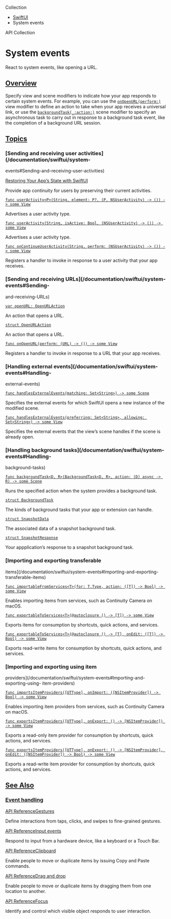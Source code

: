 Collection

  * [ SwiftUI ](/documentation/swiftui)
  * System events 

API Collection

# System events

React to system events, like opening a URL.

## [Overview](/documentation/swiftui/system-events#Overview)

Specify view and scene modifiers to indicate how your app responds to certain
system events. For example, you can use the
[`onOpenURL(perform:)`](/documentation/swiftui/view/onopenurl\(perform:\))
view modifier to define an action to take when your app receives a universal
link, or use the
[`backgroundTask(_:action:)`](/documentation/swiftui/scene/backgroundtask\(_:action:\))
scene modifier to specify an asynchronous task to carry out in response to a
background task event, like the completion of a background URL session.

## [Topics](/documentation/swiftui/system-events#topics)

### [Sending and receiving user activities](/documentation/swiftui/system-
events#Sending-and-receiving-user-activities)

[Restoring Your App’s State with
SwiftUI](/documentation/swiftui/restoring_your_app_s_state_with_swiftui)

Provide app continuity for users by preserving their current activities.

[`func userActivity<P>(String, element: P?, (P, NSUserActivity) -> ()) -> some
View`](/documentation/swiftui/view/useractivity\(_:element:_:\))

Advertises a user activity type.

[`func userActivity(String, isActive: Bool, (NSUserActivity) -> ()) -> some
View`](/documentation/swiftui/view/useractivity\(_:isactive:_:\))

Advertises a user activity type.

[`func onContinueUserActivity(String, perform: (NSUserActivity) -> ()) -> some
View`](/documentation/swiftui/view/oncontinueuseractivity\(_:perform:\))

Registers a handler to invoke in response to a user activity that your app
receives.

### [Sending and receiving URLs](/documentation/swiftui/system-events#Sending-
and-receiving-URLs)

[`var openURL:
OpenURLAction`](/documentation/swiftui/environmentvalues/openurl)

An action that opens a URL.

[`struct OpenURLAction`](/documentation/swiftui/openurlaction)

An action that opens a URL.

[`func onOpenURL(perform: (URL) -> ()) -> some
View`](/documentation/swiftui/view/onopenurl\(perform:\))

Registers a handler to invoke in response to a URL that your app receives.

### [Handling external events](/documentation/swiftui/system-events#Handling-
external-events)

[`func handlesExternalEvents(matching: Set<String>) -> some
Scene`](/documentation/swiftui/scene/handlesexternalevents\(matching:\))

Specifies the external events for which SwiftUI opens a new instance of the
modified scene.

[`func handlesExternalEvents(preferring: Set<String>, allowing: Set<String>)
-> some
View`](/documentation/swiftui/view/handlesexternalevents\(preferring:allowing:\))

Specifies the external events that the view’s scene handles if the scene is
already open.

### [Handling background tasks](/documentation/swiftui/system-events#Handling-
background-tasks)

[`func backgroundTask<D, R>(BackgroundTask<D, R>, action: (D) async -> R) ->
some Scene`](/documentation/swiftui/scene/backgroundtask\(_:action:\))

Runs the specified action when the system provides a background task.

[`struct BackgroundTask`](/documentation/swiftui/backgroundtask)

The kinds of background tasks that your app or extension can handle.

[`struct SnapshotData`](/documentation/swiftui/snapshotdata)

The associated data of a snapshot background task.

[`struct SnapshotResponse`](/documentation/swiftui/snapshotresponse)

Your appplication’s response to a snapshot background task.

### [Importing and exporting transferable
items](/documentation/swiftui/system-events#Importing-and-exporting-
transferable-items)

[`func importableFromServices<T>(for: T.Type, action: ([T]) -> Bool) -> some
View`](/documentation/swiftui/view/importablefromservices\(for:action:\))

Enables importing items from services, such as Continuity Camera on macOS.

[`func exportableToServices<T>(@autoclosure () -> [T]) -> some
View`](/documentation/swiftui/view/exportabletoservices\(_:\))

Exports items for consumption by shortcuts, quick actions, and services.

[`func exportableToServices<T>(@autoclosure () -> [T], onEdit: ([T]) -> Bool)
-> some View`](/documentation/swiftui/view/exportabletoservices\(_:onedit:\))

Exports read-write items for consumption by shortcuts, quick actions, and
services.

### [Importing and exporting using item
providers](/documentation/swiftui/system-events#Importing-and-exporting-using-
item-providers)

[`func importsItemProviders([UTType], onImport: ([NSItemProvider]) -> Bool) ->
some View`](/documentation/swiftui/view/importsitemproviders\(_:onimport:\))

Enables importing item providers from services, such as Continuity Camera on
macOS.

[`func exportsItemProviders([UTType], onExport: () -> [NSItemProvider]) ->
some View`](/documentation/swiftui/view/exportsitemproviders\(_:onexport:\))

Exports a read-only item provider for consumption by shortcuts, quick actions,
and services.

[`func exportsItemProviders([UTType], onExport: () -> [NSItemProvider],
onEdit: ([NSItemProvider]) -> Bool) -> some
View`](/documentation/swiftui/view/exportsitemproviders\(_:onexport:onedit:\))

Exports a read-write item provider for consumption by shortcuts, quick
actions, and services.

## [See Also](/documentation/swiftui/system-events#see-also)

### [Event handling](/documentation/swiftui/system-events#Event-handling)

[API ReferenceGestures](/documentation/swiftui/gestures)

Define interactions from taps, clicks, and swipes to fine-grained gestures.

[API ReferenceInput events](/documentation/swiftui/input-events)

Respond to input from a hardware device, like a keyboard or a Touch Bar.

[API ReferenceClipboard](/documentation/swiftui/clipboard)

Enable people to move or duplicate items by issuing Copy and Paste commands.

[API ReferenceDrag and drop](/documentation/swiftui/drag-and-drop)

Enable people to move or duplicate items by dragging them from one location to
another.

[API ReferenceFocus](/documentation/swiftui/focus)

Identify and control which visible object responds to user interaction.

